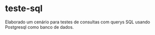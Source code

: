 # teste-sql
Elaborado um cenário para testes de consultas com querys SQL usando Postgresql como banco de dados.
